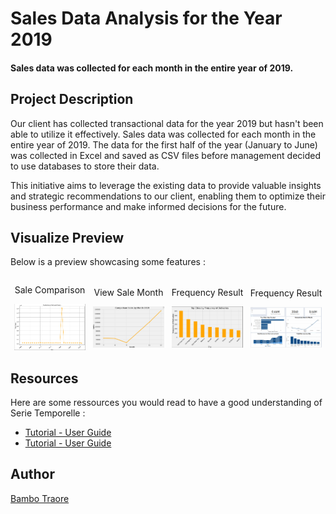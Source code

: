 ﻿# Sales Data Analysis for the Year 2019

#### Sales data was collected for each month in the entire year of 2019. 

## Project Description
 Our client has collected transactional data for the year 2019 but hasn't been able to utilize it effectively.
 Sales data was collected for each month in the entire year of 2019. The data for the first half of the year (January to June) was collected in Excel and saved as CSV files before management decided to use databases to store their data.

This initiative aims to leverage the existing data to provide valuable insights and strategic recommendations to our client, enabling them to optimize their business performance and make informed decisions for the future.


## Visualize Preview

Below is a preview showcasing some features :

<div style="display: flex; align-items: center;">
    <div style="flex: 33.33%; text-align: center;">
        <p>Sale Comparison</p>
             <img src="scr/image.png" alt="Middle" width="90%"/>
    </div>
    <div style="flex: 33.33%; text-align: center;">
        <p>View Sale Month</p>
             <img src="https://github.com/bambadij/sales_data_collected_2019/blob/main/scr/month1.png" alt="Top" width="90%"/>
        </div>
    <div style="flex: 33.33%; text-align: center;">
        <p>Frequency Result</p>
        <img src="https://github.com/bambadij/sales_data_collected_2019/blob/main/scr/frequency1.png" alt="Middle" width="90%"/>
        </div>
   <div style="flex: 33.33%; text-align: center;">
        <p>Frequency Result</p>
        <img src="https://github.com/bambadij/sales_data_collected_2019/blob/main/scr/powerbi.PNG" alt="Middle" width="90%"/>
        </div>

</div>

## Resources
Here are some ressources you would read to have a good understanding of Serie Temporelle :
- [Tutorial - User Guide](https://www.youtube.com/watch?v=CrF02LNy2pM)
- [Tutorial - User Guide](https://www.youtube.com/watch?v=PmAOZRnfqBU)
  

## Author
[Bambo Traore](https://www.linkedin.com/in/traore-bamba/)
